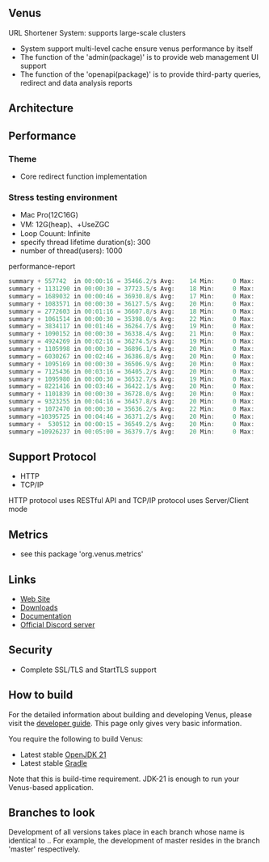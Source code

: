 ## Venus
URL Shortener System: supports large-scale clusters
- System support multi-level cache ensure venus performance by itself
- The function of the 'admin(package)' is to provide web management UI support
- The function of the 'openapi(package)' is to provide third-party queries, redirect and data analysis reports

## Architecture



## Performance
### Theme
- Core redirect function implementation
### Stress testing environment
- Mac Pro(12C16G)
- VM: 12G(heap)、+UseZGC
- Loop Couunt: Infinite
- specify thread lifetime duration(s): 300
- number of thread(users): 1000

performance-report
```java
summary + 557742  in 00:00:16 = 35466.2/s Avg:    14 Min:     0 Max:   142 Err:     0 (0.00%) Active: 1000 Started: 1000 Finished: 0
summary + 1131290 in 00:00:30 = 37723.5/s Avg:    18 Min:     0 Max:   195 Err:     0 (0.00%) Active: 1000 Started: 1000 Finished: 0
summary = 1689032 in 00:00:46 = 36930.8/s Avg:    17 Min:     0 Max:   195 Err:     0 (0.00%)
summary + 1083571 in 00:00:30 = 36127.5/s Avg:    20 Min:     0 Max:   185 Err:     0 (0.00%) Active: 1000 Started: 1000 Finished: 0
summary = 2772603 in 00:01:16 = 36607.8/s Avg:    18 Min:     0 Max:   195 Err:     0 (0.00%)
summary + 1061514 in 00:00:30 = 35398.0/s Avg:    22 Min:     0 Max:   255 Err:     0 (0.00%) Active: 1000 Started: 1000 Finished: 0
summary = 3834117 in 00:01:46 = 36264.7/s Avg:    19 Min:     0 Max:   255 Err:     0 (0.00%)
summary + 1090152 in 00:00:30 = 36338.4/s Avg:    21 Min:     0 Max:   228 Err:     0 (0.00%) Active: 1000 Started: 1000 Finished: 0
summary = 4924269 in 00:02:16 = 36274.5/s Avg:    19 Min:     0 Max:   255 Err:     0 (0.00%)
summary + 1105998 in 00:00:30 = 36896.1/s Avg:    20 Min:     0 Max:   253 Err:     0 (0.00%) Active: 1000 Started: 1000 Finished: 0
summary = 6030267 in 00:02:46 = 36386.8/s Avg:    20 Min:     0 Max:   255 Err:     0 (0.00%)
summary + 1095169 in 00:00:30 = 36506.9/s Avg:    20 Min:     0 Max:   237 Err:     0 (0.00%) Active: 1000 Started: 1000 Finished: 0
summary = 7125436 in 00:03:16 = 36405.2/s Avg:    20 Min:     0 Max:   255 Err:     0 (0.00%)
summary + 1095980 in 00:00:30 = 36532.7/s Avg:    19 Min:     0 Max:   188 Err:     0 (0.00%) Active: 1000 Started: 1000 Finished: 0
summary = 8221416 in 00:03:46 = 36422.1/s Avg:    20 Min:     0 Max:   255 Err:     0 (0.00%)
summary + 1101839 in 00:00:30 = 36728.0/s Avg:    20 Min:     0 Max:   267 Err:     0 (0.00%) Active: 1000 Started: 1000 Finished: 0
summary = 9323255 in 00:04:16 = 36457.8/s Avg:    20 Min:     0 Max:   267 Err:     0 (0.00%)
summary + 1072470 in 00:00:30 = 35636.2/s Avg:    22 Min:     0 Max:   263 Err:     0 (0.00%) Active: 1000 Started: 1000 Finished: 0
summary =10395725 in 00:04:46 = 36371.2/s Avg:    20 Min:     0 Max:   267 Err:     0 (0.00%)
summary +  530512 in 00:00:15 = 36549.2/s Avg:    20 Min:     0 Max:   192 Err:     0 (0.00%) Active: 0 Started: 1000 Finished: 1000
summary =10926237 in 00:05:00 = 36379.7/s Avg:    20 Min:     0 Max:   267 Err:     0 (0.00%)
```

## Support Protocol
- HTTP
- TCP/IP

HTTP protocol uses RESTful API and TCP/IP protocol uses Server/Client mode

## Metrics
- see this package 'org.venus.metrics'

## Links

* [Web Site]()
* [Downloads]()
* [Documentation]()
* [Official Discord server]()

## Security

- Complete SSL/TLS and StartTLS support

## How to build

For the detailed information about building and developing Venus, please visit the [developer guide](). This page only
gives very basic information.

You require the following to build Venus:

* Latest stable [OpenJDK 21](https://adoptium.net/)
* Latest stable [Gradle](https://docs.gradle.org/)

Note that this is build-time requirement. JDK-21 is enough to run your Venus-based application.

## Branches to look

Development of all versions takes place in each branch whose name is identical to <majorVersion>.<minorVersion>. For
example, the development of master resides in the branch 'master' respectively.
  

